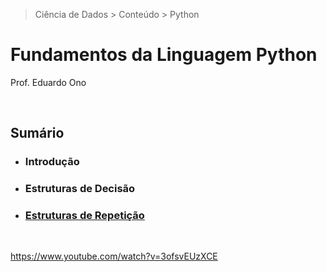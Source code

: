 > Ciência de Dados > Conteúdo > Python

# Fundamentos da Linguagem Python

Prof. Eduardo Ono

<br>

## Sumário

* ### Introdução

* ### Estruturas de Decisão

* ### [Estruturas de Repetição](./estruturas-de-repeticao.ipynb)

<br>

https://www.youtube.com/watch?v=3ofsvEUzXCE
